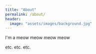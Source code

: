 ```yaml
---
title: "About"
permalink: /about/
header:
  image: "assets/images/background.jpg"
---
```


I'm a meow meow meow meow

etc. etc. etc.
